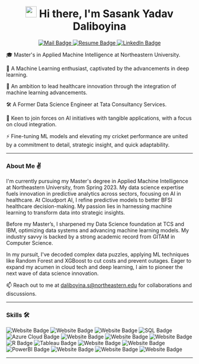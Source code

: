 <h1 align = "center"><img src="https://stemettes.org/zine/wp-content/uploads/sites/3/2021/12/ai-gif.gif" width="30" />  Hi there, I'm Sasank Yadav Daliboyina </h1>
<p align="center">
  <a href="mailto:sasankywork99@gmail.com,daliboyina.s@northeastern.edu">
    <img src="https://img.shields.io/badge/Mail-f25030?style=for-the-badge&logoColor=white" alt="Mail Badge">
  </a>
  <a href="https://drive.google.com/file/d/1lcf09VPMG_EEaRNUhP_IWHAz9ghZGwQt/view?usp=sharing">
    <img src="https://img.shields.io/badge/Resume-f2f542?style=for-the-badge&logoColor=white" alt="Resume Badge">
  </a>
  <a href="https://www.linkedin.com/in/daliboyina-sasank-yadav-7b1062175/">
    <img src="https://img.shields.io/badge/LinkedIn-0077b5?style=for-the-badge&logoColor=white" alt="LinkedIn Badge">
  </a>
</p>


<div align="Left">

🎓 Master's in Applied Machine Intelligence at Northeastern University.

🤖 A Machine Learning enthusiast, captivated by the advancements in deep learning.

🔭 An ambition to lead healthcare innovation through the integration of machine learning advancements.

🛠️ A Former Data Science Engineer at Tata Consultancy Services.

🤝 Keen to join forces on AI initiatives with tangible applications, with a focus on cloud integration.

⚡  Fine-tuning ML models and elevating my cricket performance are united by a commitment to detail, strategic insight, and quick adaptability.

</div>

---

### About Me ✌️

I'm currently pursuing my Master's degree in Applied Machine Intelligence at Northeastern University, from Spring 2023. My data science expertise fuels innovation in predictive analytics across sectors, focusing on AI in healthcare. At Cloudport AI, I refine predictive models to better BFSI healthcare decision-making. My passion lies in harnessing machine learning to transform data into strategic insights.

Before my Master’s, I sharpened my Data Science foundation at TCS and IBM, optimizing data systems and advancing machine learning models. My industry savvy is backed by a strong academic record from GITAM in Computer Science.

In my pursuit, I've decoded complex data puzzles, applying ML techniques like Random Forest and XGBoost to cut costs and prevent outages. Eager to expand my acumen in cloud tech and deep learning, I aim to pioneer the next wave of data science innovation.

📫 Reach out to me at daliboyina.s@northeastern.edu for collaborations and discussions.

---

### Skills 🛠️
<p>
<a>
    <img src="https://img.shields.io/badge/Python-2b7d6a?style=for-the-badge&logoColor=white" alt="Website Badge">
</a>
<a>
    <img src="https://img.shields.io/badge/C++-5ba171?style=for-the-badge&logoColor=white" alt="Website Badge">
</a>
<a>
    <img src="https://img.shields.io/badge/C-5c4000?style=for-the-badge&logoColor=white" alt="Website Badge">
</a>
<a>
    <img src="https://img.shields.io/badge/SQL-00758f?style=for-the-badge&logoColor=white" alt="SQL Badge">
</a> 
<a>
    <img src="https://img.shields.io/badge/Azure_Cloud-0089d6?style=for-the-badge&logoColor=white" alt="Azure Cloud Badge">
</a>
<a>
    <img src="https://img.shields.io/badge/PyTorch-36d658?style=for-the-badge&logoColor=white" alt="Website Badge">
</a>
<a>
    <img src="https://img.shields.io/badge/TensorFlow-bd0b17?style=for-the-badge&logoColor=white" alt="Website Badge">
</a>
<a>
    <img src="https://img.shields.io/badge/Scikit%20Learn-e2b08f?style=for-the-badge&logoColor=white" alt="Website Badge">
</a>
<a>
    <img src="https://img.shields.io/badge/R-276dc3?style=for-the-badge&logoColor=white" alt="R Badge">
</a>
<a>
    <img src="https://img.shields.io/badge/Tableau-e97627?style=for-the-badge&logoColor=white" alt="Tableau Badge">
</a>
<a>
    <img src="https://img.shields.io/badge/OpenCV-457821?style=for-the-badge&logoColor=white" alt="Website Badge">
</a>
<a>
    <img src="https://img.shields.io/badge/Computer%20Vision-cd882a?style=for-the-badge&logoColor=white" alt="Website Badge">
</a>
<a>
    <img src="https://img.shields.io/badge/PowerBI-f2c811?style=for-the-badge&logoColor=white" alt="PowerBI Badge">
</a>
<a>
    <img src="https://img.shields.io/badge/GIT-530ee2?style=for-the-badge&logoColor=white" alt="Website Badge">
</a>
<a>
    <img src="https://img.shields.io/badge/Machine%20Learning-dbf41d?style=for-the-badge&logoColor=white" alt="Website Badge">
</a>
<a>
    <img src="https://img.shields.io/badge/Deep%20Learning-8bd1fe?style=for-the-badge&logoColor=white" alt="Website Badge">
</a>

</p>

---
